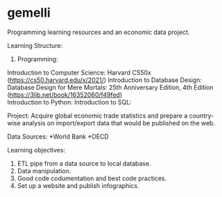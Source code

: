 # gemelli
Programming learning resources and an economic data project.

Learning Structure:
1. Programming:

Introduction to Computer Science: Harvard CS50x (https://cs50.harvard.edu/x/2021/)
Introduction to Database Design: Database Design for Mere Mortals: 25th Anniversary Edition, 4th Edition (https://3lib.net/book/16352060/f49fed)    
Introduction to Python: 
Introduction to SQL:

Project:
Acquire global economic trade statistics and prepare a country-wise analysis on import/export data that would be published on the web.

Data Sources:
*World Bank
*OECD

Learning objectives:
1. ETL pipe from a data source to local database.
2. Data manipulation.
3. Good code codumentation and best code practices.
4. Set up a website and publish infographics.
